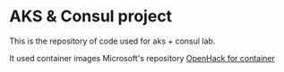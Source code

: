 #  AKS & Consul project

This is the repository of code used for aks + consul lab.
  
It used container images Microsoft's repository [OpenHack for container](https://github.com/Microsoft-OpenHack/containers_artifacts)
